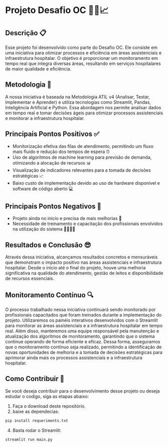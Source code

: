 # Projeto Desafio OC 👨‍⚕️📈

## Descrição 📋

Esse projeto foi desenvolvido como parte do Desafio OC. Ele consiste em uma iniciativa para otimizar processos e eficiência em áreas assistenciais e infraestrutura hospitalar. O objetivo é proporcionar um monitoramento em tempo real que integra diversas áreas, resultando em serviços hospitalares de maior qualidade e eficiência.

## Metodologia 🚀

A nossa iniciativa é baseada na Metodologia ATIL v4 (Analisar, Testar, Implementar e Aprender) e utiliza tecnologias como Streamlit, Pandas, Inteligência Artificial e Python. Essa abordagem nos permite analisar dados em tempo real e tomar decisões ágeis para otimizar processos assistenciais e monitorar a infraestrutura hospitalar.

## Principais Pontos Positivos ✅

- Monitorização efetiva das filas de atendimento, permitindo um fluxo mais fluido e redução dos tempos de espera ⏰
- Uso de algoritmos de machine learning para previsão de demanda, otimizando a alocação de recursos 📊
- Visualização de indicadores relevantes para a tomada de decisões estratégicas 📈
- Baixo custo de implementação devido ao uso de hardware disponível e software de código aberto 💻

## Principais Pontos Negativos 🚫

- Projeto ainda no inicío e precisa de mais melhorias 🤔
- Necessidade de treinamento e capacitação dos profissionais envolvidos na utilização do sistema 👩‍💼👨‍💼

## Resultados e Conclusão 😎

Através dessa iniciativa, alcançamos resultados concretos e mensuráveis que demonstram o impacto positivo nas áreas assistenciais e infraestrutura hospitalar. Desde o início até o final do projeto, houve uma melhoria significativa na qualidade do atendimento, gestão de leitos e disponibilidade de recursos essenciais.

## Monitoramento Contínuo 🔍

O processo trabalhado nessa iniciativa continuará sendo monitorado por profissionais capacitados que foram treinados durante a implementação do projeto. Utilizaremos os painéis interativos desenvolvidos com o Streamlit para monitorar as áreas assistenciais e a infraestrutura hospitalar em tempo real. Além disso, manteremos uma equipe responsável pela manutenção e atualização dos algoritmos de monitoramento, garantindo que o sistema continue operando de forma eficiente e eficaz. Dessa forma, asseguramos que o monitoramento contínuo seja realizado, permitindo a identificação de novas oportunidades de melhoria e a tomada de decisões estratégicas para aprimorar ainda mais os processos assistenciais e a infraestrutura hospitalar.

## Como Contribuir 🤝

Se você deseja contribuir para o desenvolvimento desse projeto ou deseja estudar o codigo, siga as etapas abaixo:

1. Faça o download deste repositório.
2. baixe as dependecias: 
```bash
pip install requeriments.txt
```
4. Basta rodar o Streamlit:
```bash
streamlit run main.py
```
